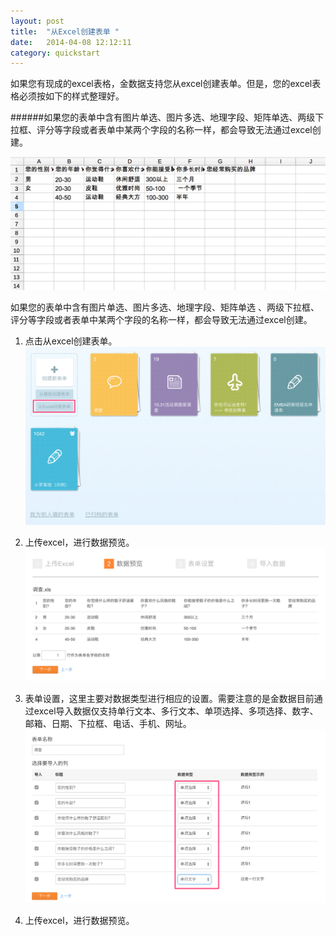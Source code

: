 ```yaml
---
layout: post
title:  "从Excel创建表单 "
date:   2014-04-08 12:12:11
category: quickstart
---
```


如果您有现成的excel表格，金数据支持您从excel创建表单。但是，您的excel表格必须按如下的样式整理好。

######如果您的表单中含有图片单选、图片多选、地理字段、矩阵单选、两级下拉框、评分等字段或者表单中某两个字段的名称一样，都会导致无法通过excel创建。


   ![](../images/create-form－from-excel－1.jpg)

如果您的表单中含有图片单选、图片多选、地理字段、矩阵单选 、两级下拉框、评分等字段或者表单中某两个字段的名称一样，都会导致无法通过excel创建。


1. 点击从excel创建表单。
   ![](../images/create-form－from-excel－2.jpg)

2. 上传excel，进行数据预览。
	![](../images/create-form－from-excel－3.jpg)

3. 表单设置，这里主要对数据类型进行相应的设置。需要注意的是金数据目前通过excel导入数据仅支持单行文本、多行文本、单项选择、多项选择、数字、邮箱、日期、下拉框、电话、手机、网址。
	![](../images/create-form－from-excel－4.jpg)

4. 上传excel，进行数据预览。
